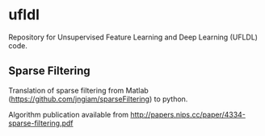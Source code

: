 # ufldl

Repository for Unsupervised Feature Learning and Deep Learning (UFLDL) code.

## Sparse Filtering

Translation of sparse filtering from Matlab (https://github.com/jngiam/sparseFiltering) to python.

Algorithm publication available from http://papers.nips.cc/paper/4334-sparse-filtering.pdf
